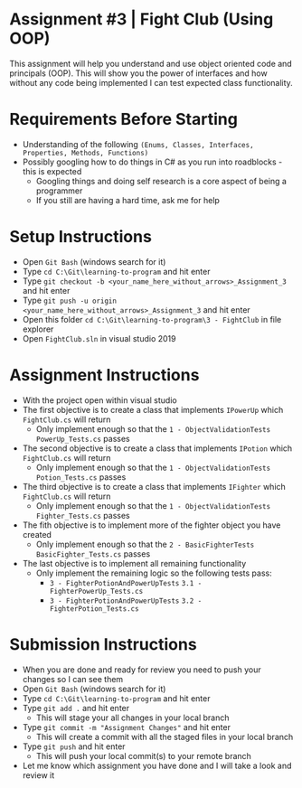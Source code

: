 # Assignment #3 | Fight Club (Using OOP)

This assignment will help you understand and use object oriented code and principals (OOP). This will show you the power of interfaces and how without any code being implemented I can test expected class functionality.

# Requirements Before Starting

* Understanding of the following `(Enums, Classes, Interfaces, Properties, Methods, Functions)`
* Possibly googling how to do things in C# as you run into roadblocks - this is expected
  * Googling things and doing self research is a core aspect of being a programmer
  * If you still are having a hard time, ask me for help

# Setup Instructions

* Open `Git Bash` (windows search for it)
* Type `cd C:\Git\learning-to-program` and hit enter
* Type `git checkout -b <your_name_here_without_arrows>_Assignment_3` and hit enter
* Type `git push -u origin <your_name_here_without_arrows>_Assignment_3` and hit enter
* Open this folder `cd C:\Git\learning-to-program\3 - FightClub` in file explorer
* Open `FightClub.sln` in visual studio 2019

# Assignment Instructions

* With the project open within visual studio
* The first objective is to create a class that implements `IPowerUp` which `FightClub.cs` will return
  * Only implement enough so that the `1 - ObjectValidationTests` `PowerUp_Tests.cs` passes
* The second objective is to create a class that implements `IPotion` which `FightClub.cs` will return
  * Only implement enough so that the `1 - ObjectValidationTests` `Potion_Tests.cs` passes
* The third objective is to create a class that implements `IFighter` which `FightClub.cs` will return
  * Only implement enough so that the `1 - ObjectValidationTests` `Fighter_Tests.cs` passes
* The fith objective is to implement more of the fighter object you have created
  * Only implement enough so that the `2 - BasicFighterTests` `BasicFighter_Tests.cs` passes
* The last objective is to implement all remaining functionality
  * Only implement the remaining logic so the following tests pass:
    * `3 - FighterPotionAndPowerUpTests` `3.1 - FighterPowerUp_Tests.cs`
    * `3 - FighterPotionAndPowerUpTests` `3.2 - FighterPotion_Tests.cs`
  
# Submission Instructions

* When you are done and ready for review you need to push your changes so I can see them
* Open `Git Bash` (windows search for it)
* Type `cd C:\Git\learning-to-program` and hit enter
* Type `git add .` and hit enter
  * This will stage your all changes in your local branch
* Type `git commit -m "Assignment Changes"` and hit enter
  * This will create a commit with all the staged files in your local branch
* Type `git push` and hit enter
  * This will push your local commit(s) to your remote branch
* Let me know which assignment you have done and I will take a look and review it
